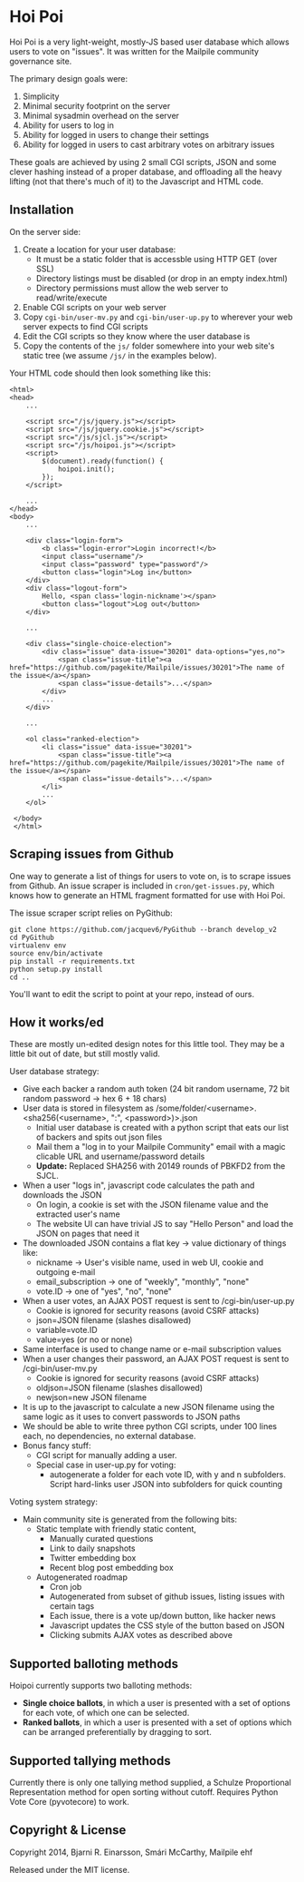 # Hoi Poi

Hoi Poi is a very light-weight, mostly-JS based user database which allows
users to vote on "issues". It was written for the Mailpile community
governance site.

The primary design goals were:

1. Simplicity
2. Minimal security footprint on the server
3. Minimal sysadmin overhead on the server
4. Ability for users to log in
5. Ability for logged in users to change their settings
6. Ability for logged in users to cast arbitrary votes on arbitrary issues

These goals are achieved by using 2 small CGI scripts, JSON and some clever
hashing instead of a proper database, and offloading all the heavy lifting
(not that there's much of it) to the Javascript and HTML code.


## Installation

On the server side:

1. Create a location for your user database:
   * It must be a static folder that is accessble using HTTP GET (over SSL)
   * Directory listings must be disabled (or drop in an empty index.html)
   * Directory permissions must allow the web server to read/write/execute
2. Enable CGI scripts on your web server
3. Copy `cgi-bin/user-mv.py` and `cgi-bin/user-up.py` to wherever your
   web server expects to find CGI scripts
4. Edit the CGI scripts so they know where the user database is
5. Copy the contents of the `js/` folder somewhere into your web site's
   static tree (we assume `/js/` in the examples below).


Your HTML code should then look something like this:

    <html>
    <head>
        ...

        <script src="/js/jquery.js"></script>
        <script src="/js/jquery.cookie.js"></script>
        <script src="/js/sjcl.js"></script>
        <script src="/js/hoipoi.js"></script>
        <script>
            $(document).ready(function() {
                hoipoi.init();
            });
        </script>

        ...
    </head>
    <body>
        ...

        <div class="login-form">
            <b class="login-error">Login incorrect!</b>
            <input class="username"/>
            <input class="password" type="password"/>
            <button class="login">Log in</button>
        </div>
        <div class="logout-form">
            Hello, <span class='login-nickname'></span>
            <button class="logout">Log out</button>
        </div>

        ...

        <div class="single-choice-election">
            <div class="issue" data-issue="30201" data-options="yes,no">
                <span class="issue-title"><a href="https://github.com/pagekite/Mailpile/issues/30201">The name of the issue</a></span>
                <span class="issue-details">...</span>
            </div>
            ...
        </div>

        ...

        <ol class="ranked-election">
            <li class="issue" data-issue="30201">
                <span class="issue-title"><a href="https://github.com/pagekite/Mailpile/issues/30201">The name of the issue</a></span>
                <span class="issue-details">...</span>
            </li>
            ...
        </ol>

     </body>
     </html>


## Scraping issues from Github

One way to generate a list of things for users to vote on, is to scrape
issues from Github.  An issue scraper is included in `cron/get-issues.py`,
which knows how to generate an HTML fragment formatted for use with Hoi Poi.

The issue scraper script relies on PyGithub:

    git clone https://github.com/jacquev6/PyGithub --branch develop_v2
    cd PyGithub
    virtualenv env
    source env/bin/activate
    pip install -r requirements.txt
    python setup.py install
    cd ..

You'll want to edit the script to point at your repo, instead of ours.


## How it works/ed

These are mostly un-edited design notes for this little tool. They may be
a little bit out of date, but still mostly valid.

User database strategy:

* Give each backer a random auth token (24 bit random username, 72 bit random password -> hex 6 + 18 chars)
* User data is stored in filesystem as /some/folder/&lt;username>.&lt;sha256(&lt;username>, ":", &lt;password>)>.json
   * Initial user database is created with a python script that eats our list of backers and spits out json files
   * Mail them a "log in to your Mailpile Community" email with a magic clicable URL and username/password details
   * **Update:** Replaced SHA256 with 20149 rounds of PBKFD2 from the SJCL.
* When a user "logs in", javascript code calculates the path and downloads the JSON
   * On login, a cookie is set with the JSON filename value and the extracted user's name
   * The website UI can have trivial JS to say "Hello Person" and load the JSON on pages that need it
* The downloaded JSON contains a flat key -> value dictionary of things like:
    * nickname -> User's visible name, used in web UI, cookie and outgoing e-mail
    * email_subscription -> one of "weekly", "monthly", "none"
    * vote.ID -> one of "yes", "no", "none"
* When a user votes, an AJAX POST request is sent to /cgi-bin/user-up.py
    * Cookie is ignored for security reasons (avoid CSRF attacks)
    * json=JSON filename (slashes disallowed)
    * variable=vote.ID
    * value=yes (or no or none)
* Same interface is used to change name or e-mail subscription values
* When a user changes their password, an AJAX POST request is sent to /cgi-bin/user-mv.py
    * Cookie is ignored for security reasons (avoid CSRF attacks)
    * oldjson=JSON filename (slashes disallowed)
    * newjson=new JSON filename
* It is up to the javascript to calculate a new JSON filename using the same logic as it uses to convert passwords to JSON paths
* We should be able to write three python CGI scripts, under 100 lines each, no dependencies, no external database.
* Bonus fancy stuff:
   * CGI script for manually adding a user.
   * Special case in user-up.py for voting:
      * autogenerate a folder for each vote ID, with y and n subfolders. Script hard-links user JSON into subfolders for quick counting

Voting system strategy:

* Main community site is generated from the following bits:
   * Static template with friendly static content,
      * Manually curated questions
      * Link to daily snapshots
      * Twitter embedding box
      *  Recent blog post embedding box
   * Autogenerated roadmap
      * Cron job
      * Autogenerated from subset of github issues, listing issues with certain tags
      * Each issue, there is a vote up/down button, like hacker news
      * Javascript updates the CSS style of the button based on JSON
      * Clicking submits AJAX votes as described above


## Supported balloting methods

Hoipoi currently supports two balloting methods:

 * **Single choice ballots**, in which a user is presented with a set of options for each vote, of which one can be selected.
 * **Ranked ballots**, in which a user is presented with a set of options which can be arranged preferentially by dragging to sort.

## Supported tallying methods

Currently there is only one tallying method supplied, a Schulze Proportional Representation method for open sorting without cutoff. Requires Python Vote Core (pyvotecore) to work.


## Copyright & License

Copyright 2014, Bjarni R. Einarsson, Smári McCarthy, Mailpile ehf

Released under the MIT license.

